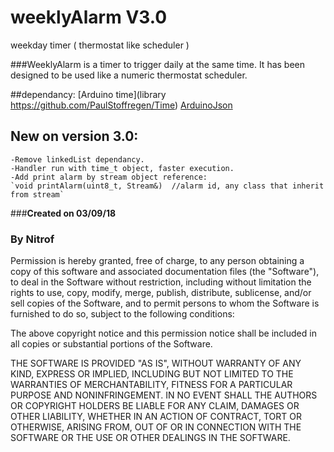 # weeklyAlarm V3.0
weekday timer ( thermostat like scheduler )


###WeeklyAlarm is a timer to trigger daily at the same time. It has been designed to be used like a numeric thermostat scheduler.

##dependancy:
  [Arduino time](library https://github.com/PaulStoffregen/Time)
  [ArduinoJson](https://github.com/bblanchon/ArduinoJson)

##  New on version 3.0:
    -Remove linkedList dependancy.
    -Handler run with time_t object, faster execution.
    -Add print alarm by stream object reference:
    `void printAlarm(uint8_t, Stream&)  //alarm id, any class that inherit from stream`

  ###**Created on 03/09/18**
  ### **By Nitrof**

Permission is hereby granted, free of charge, to any person obtaining a copy of
  this software and associated documentation files (the "Software"), to deal in
  the Software without restriction, including without limitation the rights to
  use, copy, modify, merge, publish, distribute, sublicense, and/or sell copies of
  the Software, and to permit persons to whom the Software is furnished to do so,
  subject to the following conditions:

  The above copyright notice and this permission notice shall be included in all
  copies or substantial portions of the Software.

  THE SOFTWARE IS PROVIDED "AS IS", WITHOUT WARRANTY OF ANY KIND, EXPRESS OR
  IMPLIED, INCLUDING BUT NOT LIMITED TO THE WARRANTIES OF MERCHANTABILITY, FITNESS
  FOR A PARTICULAR PURPOSE AND NONINFRINGEMENT. IN NO EVENT SHALL THE AUTHORS OR
  COPYRIGHT HOLDERS BE LIABLE FOR ANY CLAIM, DAMAGES OR OTHER LIABILITY, WHETHER
  IN AN ACTION OF CONTRACT, TORT OR OTHERWISE, ARISING FROM, OUT OF OR IN
  CONNECTION WITH THE SOFTWARE OR THE USE OR OTHER DEALINGS IN THE SOFTWARE.
